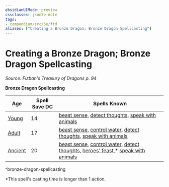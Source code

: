 ```yaml
---
obsidianUIMode: preview
cssclasses: json5e-note
tags:
- compendium/src/5e/ftd
aliases: ["Creating a Bronze Dragon; Bronze Dragon Spellcasting"]
---
```

# Creating a Bronze Dragon; Bronze Dragon Spellcasting
*Source: Fizban's Treasury of Dragons p. 94* 

**Bronze Dragon Spellcasting**

| Age | Spell Save DC | Spells Known |
|-----|---------------|--------------|
| [Young](2-Mechanics/CLI/bestiary/dragon/young-bronze-dragon.md) | 14 | [beast sense](2-Mechanics/CLI/spells/beast-sense.md), [detect thoughts](2-Mechanics/CLI/spells/detect-thoughts.md), [speak with animals](2-Mechanics/CLI/spells/speak-with-animals.md) |
| [Adult](2-Mechanics/CLI/bestiary/dragon/adult-bronze-dragon.md) | 17 | [beast sense](2-Mechanics/CLI/spells/beast-sense.md), [control water](2-Mechanics/CLI/spells/control-water.md), [detect thoughts](2-Mechanics/CLI/spells/detect-thoughts.md), [speak with animals](2-Mechanics/CLI/spells/speak-with-animals.md) |
| [Ancient](2-Mechanics/CLI/bestiary/dragon/ancient-bronze-dragon.md) | 20 | [beast sense](2-Mechanics/CLI/spells/beast-sense.md), [control water](2-Mechanics/CLI/spells/control-water.md), [detect thoughts](2-Mechanics/CLI/spells/detect-thoughts.md), [heroes' feast](2-Mechanics/CLI/spells/heroes-feast.md),* [speak with animals](2-Mechanics/CLI/spells/speak-with-animals.md) |
^bronze-dragon-spellcasting

*This spell's casting time is longer than 1 action.